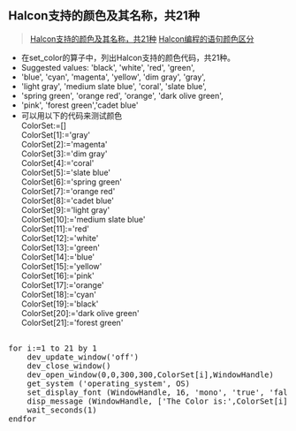 ## Halcon支持的颜色及其名称，共21种

> [Halcon支持的颜色及其名称，共21种](https://blog.csdn.net/bitezijie/article/details/8858541)
> [Halcon编程的语句颜色区分](https://blog.csdn.net/bitezijie/article/details/8858389)

*  在set_color的算子中，列出Halcon支持的颜色代码，共21种。   
*  Suggested values: 'black', 'white', 'red', 'green',   
*  'blue', 'cyan', 'magenta', 'yellow', 'dim gray', 'gray',   
*  'light gray', 'medium slate blue', 'coral', 'slate blue',   
*  'spring green', 'orange red', 'orange', 'dark olive green',   
*  'pink', 'forest green','cadet blue'   
*  可以用以下的代码来测试颜色   
ColorSet:=[]   
ColorSet[1]:='gray'   
ColorSet[2]:='magenta'   
ColorSet[3]:='dim gray'   
ColorSet[4]:='coral'   
ColorSet[5]:='slate blue'   
ColorSet[6]:='spring green'   
ColorSet[7]:='orange red'   
ColorSet[8]:='cadet blue'   
ColorSet[9]:='light gray'   
ColorSet[10]:='medium slate blue'   
ColorSet[11]:='red'   
ColorSet[12]:='white'   
ColorSet[13]:='green'   
ColorSet[14]:='blue'   
ColorSet[15]:='yellow'   
ColorSet[16]:='pink'   
ColorSet[17]:='orange'   
ColorSet[18]:='cyan'   
ColorSet[19]:='black'   
ColorSet[20]:='dark olive green'   
ColorSet[21]:='forest green'   
<pre name="code" class="c++"> 
for i:=1 to 21 by 1   
    dev_update_window('off')   
    dev_close_window()   
    dev_open_window(0,0,300,300,ColorSet[i],WindowHandle)   
    get_system ('operating_system', OS)   
    set_display_font (WindowHandle, 16, 'mono', 'true', 'false')   
    disp_message (WindowHandle, ['The Color is:',ColorSet[i], 'window', -1, -1, [ColorSet,ColorSet], 'true')   
    wait_seconds(1)     
endfor
</pre>
